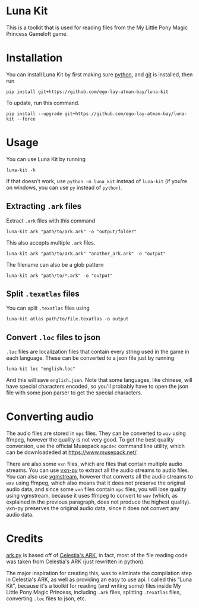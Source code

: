 # Luna Kit
This is a toolkit that is used for reading files from the My Little Pony Magic Princess Gameloft game.

# Installation
You can install Luna Kit by first making sure [python](https://python.org), and [git](https://git-scm.com/) is installed, then run

```
pip install git+https://github.com/ego-lay-atman-bay/luna-kit
```

To update, run this command.

```
pip install --upgrade git+https://github.com/ego-lay-atman-bay/luna-kit --force
```

# Usage

You can use Luna Kit by running

```
luna-kit -h
```

If that doesn't work, use `python -m luna_kit` instead of `luna-kit` (if you're on windows, you can use `py` instead of `python`).

## Extracting `.ark` files

Extract `.ark` files with this command

```
luna-kit ark "path/to/ark.ark" -o "output/folder"
```

This also accepts multiple `.ark` files.

```
luna-kit ark "path/to/ark.ark" "another_ark.ark" -o "output"
```

The filename can also be a glob pattern

```
luna-kit ark "path/to/*.ark" -o "output"
```

## Split `.texatlas` files

You can split `.texatlas` files using

```
luna-kit atlas path/to/file.texatlas -o output
```

## Convert `.loc` files to json

`.loc` files are localization files that contain every string used in the game in each language. These can be converted to a json file just by running

```
luna-kit loc "english.loc"
```

And this will save `english.json`. Note that some languages, like chinese, will have special characters encoded, so you'll probably have to open the json file with some json parser to get the special characters.

# Converting audio

The audio files are stored in `mpc` files. They can be converted to `wav` using ffmpeg, however the quality is not very good. To get the best quality conversion, use the official Musepack `mpcdec` command line utility, which can be downloadeded at https://www.musepack.net/.

There are also some `vxn` files, which are files that contain multiple audio streams. You can use [vxn-py](https://github.com/ego-lay-atman-bay/vxn-py) to extract all the audio streams to audio files. You can also use [vgmstream](https://vgmstream.org/), however that converts all the audio streams to `wav` using ffmpeg, which also means that it does not preserve the original audio data, and since some `vxn` files contain `mpc` files, you will lose quality using vgmstream, because it uses ffmpeg to convert to `wav` (which, as explained in the previous paragraph, does not produce the highest quality). vxn-py preserves the original audio data, since it does not convert any audio data.

# Credits
[ark.py](https://github.com/ego-lay-atman-bay/luna-kit/blob/main/luna_kit/ark.py) is based off of [Celestia's ARK](https://gist.github.com/liamwhite/ba39ce769424b53a5505), in fact, most of the file reading code was taken from Celestia's ARK (just rewritten in python).

The major inspiration for creating this, was to eliminate the compilation step in Celestia's ARK, as well as providing an easy to use api. I called this "Luna Kit", because it's a toolkit for reading (and writing some) files inside My Little Pony Magic Princess, including `.ark` files, splitting `.texatlas` files, converting `.loc` files to json, etc.

